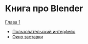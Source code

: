 # Книга про Blender

[Глава 1](parts/part01/)
 - [Пользовательский интерфейс](/parts/part01/entry_user_interface.md)
 - [Окно заставки](/parts/part01/splash_screen.md)

